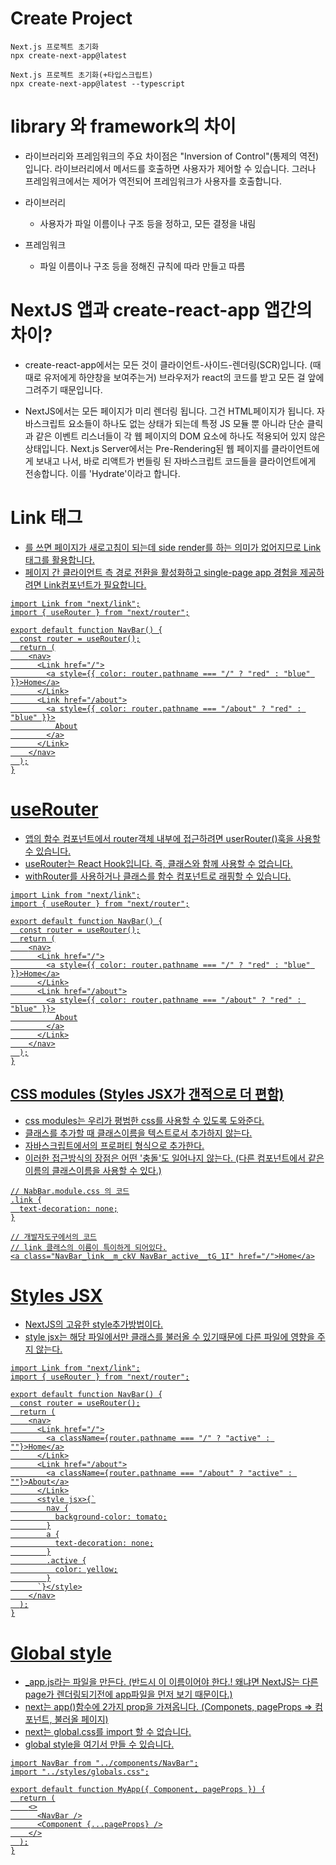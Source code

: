 # Create Project

```
Next.js 프로젝트 초기화
npx create-next-app@latest

Next.js 프로젝트 초기화(+타입스크립트)
npx create-next-app@latest --typescript
```

# library 와 framework의 차이

- 라이브러리와 프레임워크의 주요 차이점은 "Inversion of Control"(통제의 역전)입니다.
  라이브러리에서 메서드를 호출하면 사용자가 제어할 수 있습니다.
  그러나 프레임워크에서는 제어가 역전되어 프레임워크가 사용자를 호출합니다.

- 라이브러리
  - 사용자가 파일 이름이나 구조 등을 정하고, 모든 결정을 내림
- 프레임워크
  - 파일 이름이나 구조 등을 정해진 규칙에 따라 만들고 따름

# NextJS 앱과 create-react-app 앱간의 차이?

- create-react-app에서는 모든 것이 클라이언트-사이드-렌더링(SCR)입니다. (때때로 유저에게 하얀창을 보여주는거)
  브라우저가 react의 코드를 받고 모든 걸 앞에 그려주기 때문입니다.

- NextJS에서는 모든 페이지가 미리 렌더링 됩니다. 그건 HTML페이지가 됩니다.
  자바스크립트 요소들이 하나도 없는 상태가 되는데 특정 JS 모듈 뿐 아니라 단순 클릭과 같은 이벤트 리스너들이 각 웹 페이지의 DOM 요소에 하나도 적용되어 있지 않은 상태입니다. Next.js Server에서는 Pre-Rendering된 웹 페이지를 클라이언트에게 보내고 나서, 바로 리액트가 번들링 된 자바스크립트 코드들을 클라이언트에게 전송합니다.
  이를 'Hydrate'이라고 합니다.

# Link 태그

- <a href>를 쓰면 페이지가 새로고침이 되는데 side render를 하는 의미가 없어지므로 Link태그를 활용합니다.
- 페이지 간 클라이언트 측 경로 전환을 활성화하고 single-page app 경험을 제공하려면 Link컴포넌트가 필요합니다.

```
import Link from "next/link";
import { useRouter } from "next/router";

export default function NavBar() {
  const router = useRouter();
  return (
    <nav>
      <Link href="/">
        <a style={{ color: router.pathname === "/" ? "red" : "blue" }}>Home</a>
      </Link>
      <Link href="/about">
        <a style={{ color: router.pathname === "/about" ? "red" : "blue" }}>
          About
        </a>
      </Link>
    </nav>
  );
}
```

# useRouter

- 앱의 함수 컴포넌트에서 router객체 내부에 접근하려면 userRouter()훅을 사용할 수 있습니다.
- useRouter는 React Hook입니다. 즉, 클래스와 함께 사용할 수 없습니다.
- withRouter를 사용하거나 클래스를 함수 컴포넌트로 래핑할 수 있습니다.

```
import Link from "next/link";
import { useRouter } from "next/router";

export default function NavBar() {
  const router = useRouter();
  return (
    <nav>
      <Link href="/">
        <a style={{ color: router.pathname === "/" ? "red" : "blue" }}>Home</a>
      </Link>
      <Link href="/about">
        <a style={{ color: router.pathname === "/about" ? "red" : "blue" }}>
          About
        </a>
      </Link>
    </nav>
  );
}
```

## CSS modules (Styles JSX가 갠적으로 더 편함)

- css modules는 우리가 평범한 css를 사용할 수 있도록 도와준다.
- 클래스를 추가할 때 클래스이름을 텍스트로서 추가하지 않는다.
- 자바스크립트에서의 프로퍼티 형식으로 추가한다.
- 이러한 접근방식의 장점은 어떤 '충돌'도 일어나지 않는다. (다른 컴포넌트에서 같은 이름의 클래스이름을 사용할 수 있다.)

```
// NabBar.module.css 의 코드
.link {
  text-decoration: none;
}
```

```
// 개발자도구에서의 코드
// link 클래스의 이름이 특이하게 되어있다.
<a class="NavBar_link__m_ckV NavBar_active__tG_1I" href="/">Home</a>
```

# Styles JSX

- NextJS의 고유한 style추가방법이다.
- style jsx는 해당 파일에서만 클래스를 불러올 수 있기때문에 다른 파일에 영향을 주지 않는다.

```
import Link from "next/link";
import { useRouter } from "next/router";

export default function NavBar() {
  const router = useRouter();
  return (
    <nav>
      <Link href="/">
        <a className={router.pathname === "/" ? "active" : ""}>Home</a>
      </Link>
      <Link href="/about">
        <a className={router.pathname === "/about" ? "active" : ""}>About</a>
      </Link>
      <style jsx>{`
        nav {
          background-color: tomato;
        }
        a {
          text-decoration: none;
        }
        .active {
          color: yellow;
        }
      `}</style>
    </nav>
  );
}
```

# Global style

- \_app.js라는 파일을 만든다. (반드시 이 이름이어야 한다.! 왜냐면 NextJS는 다른page가 렌더링되기전에 app파일을 먼저 보기 때문이다.)
- next는 app()함수에 2가지 prop을 가져옵니다. (Componets, pageProps => 컴포넌트, 불러올 페이지)
- next는 global.css를 import 할 수 없습니다.
- global style을 여기서 만들 수 있습니다.

```
import NavBar from "../components/NavBar";
import "../styles/globals.css";

export default function MyApp({ Component, pageProps }) {
  return (
    <>
      <NavBar />
      <Component {...pageProps} />
    </>
  );
}
```
